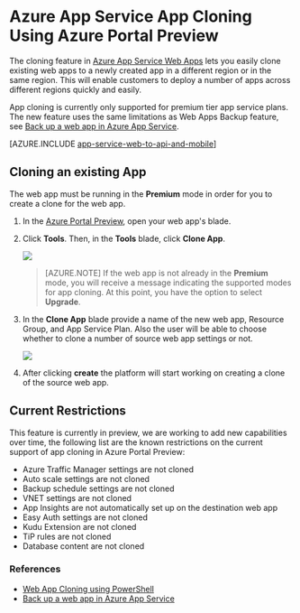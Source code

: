 <properties
    pageTitle="Web App Cloning using Azure Portal Preview"
    description="Learn how to clone your Web Apps to new Web Apps using Azure Portal Preview."
    services="app-service\web"
    documentationcenter=""
    author="ahmedelnably"
    manager="stefsch"
    editor="" />
<tags
    ms.assetid="20b0ae4e-67e8-4bae-9d74-8a24dc445cce"
    ms.service="app-service-web"
    ms.workload="web"
    ms.tgt_pltfrm="na"
    ms.devlang="na"
    ms.topic="article"
    ms.date="03/08/2016"
    wacn.date=""
    ms.author="ahmedelnably" />

# Azure App Service App Cloning Using Azure Portal Preview
The cloning feature in [Azure App Service Web Apps](/documentation/articles/app-service-changes-existing-services/) lets you easily clone existing web apps to a newly created app in a different region or in the same region. This will enable customers to deploy a number of apps across different regions quickly and easily.

App cloning is currently only supported for premium tier app service plans. The new feature uses the same limitations as Web Apps Backup feature, see [Back up a web app in Azure App Service](/documentation/articles/web-sites-backup/).

[AZURE.INCLUDE [app-service-web-to-api-and-mobile](../../includes/app-service-web-to-api-and-mobile.md)]

## Cloning an existing App
The web app must be running in the **Premium** mode in order for you to create a clone for the web app.

1. In the [Azure Portal Preview](https://portal.azure.cn/), open your web app's blade.
2. Click **Tools**. Then, in the **Tools** blade, click **Clone App**.
   
    ![][1]
   
   > [AZURE.NOTE]
   > If the web app is not already in the **Premium** mode, you will receive a message indicating the supported modes for app cloning. At this point, you have the option to select **Upgrade**.
   > 
   > 
3. In the **Clone App** blade provide a name of the new web app, Resource Group, and App Service Plan. Also the user will be able to choose whether to clone a number of source web app settings or not.
   
    ![][2]
4. After clicking **create** the platform will start working on creating a clone of the source web app.

## Current Restrictions
This feature is currently in preview, we are working to add new capabilities over time, the following list are the known restrictions on the current support of app cloning in Azure Portal Preview:

* Azure Traffic Manager settings are not cloned
* Auto scale settings are not cloned
* Backup schedule settings are not cloned
* VNET settings are not cloned
* App Insights are not automatically set up on the destination web app
* Easy Auth settings are not cloned
* Kudu Extension are not cloned
* TiP rules are not cloned
* Database content are not cloned

### References
* [Web App Cloning using PowerShell](/documentation/articles/app-service-web-app-cloning/)
* [Back up a web app in Azure App Service](/documentation/articles/web-sites-backup/)

<!--Image references-->
[1]: ./media/app-service-web-app-cloning-portal/CloningBlade.png
[2]: ./media/app-service-web-app-cloning-portal/CloneSettings.png